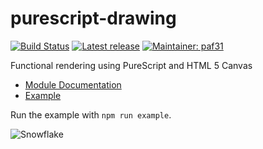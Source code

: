 # purescript-drawing

[![Build Status](https://travis-ci.org/purescript-contrib/purescript-drawing.svg?branch=master)](https://travis-ci.org/purescript-contrib/purescript-drawing)
[![Latest release](http://img.shields.io/bower/v/purescript-drawing.svg)](https://github.com/purescript-contrib/purescript-drawing/releases)
[![Maintainer: paf31](https://img.shields.io/badge/maintainer-paf31-lightgrey.svg)](http://github.com/paf31)

Functional rendering using PureScript and HTML 5 Canvas

- [Module Documentation](generated-docs/Graphics/Drawing.md)
- [Example](example/Main.purs)

Run the example with `npm run example`.

![Snowflake](Snowflake.png "Snowflake")
